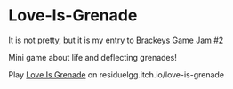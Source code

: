 # Love-Is-Grenade

It is not pretty, but it is my entry to [Brackeys Game Jam #2](https://itch.io/jam/brackeys-2)

Mini game about life and deflecting grenades!

Play [Love Is Grenade](https://residuelgg.itch.io/love-is-grenade) on residuelgg.itch.io/love-is-grenade
